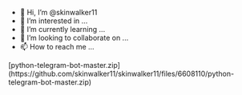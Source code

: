 - 👋 Hi, I’m @skinwalker11
- 👀 I’m interested in ...
- 🌱 I’m currently learning ...
- 💞️ I’m looking to collaborate on ...
- 📫 How to reach me ...

<!---
skinwalker11/skinwalker11 is a ✨ special ✨ repository because its `README.md` (this file) appears on your GitHub profile.
You can click the Preview link to take a look at your changes.
--->[python-telegram-bot-master.zip](https://github.com/skinwalker11/skinwalker11/files/6608110/python-telegram-bot-master.zip)


